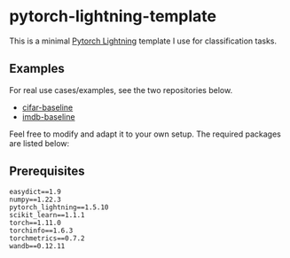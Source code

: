 # pytorch-lightning-template

This is a minimal [Pytorch Lightning](https://pytorch-lightning.readthedocs.io/en/stable/) template I use for classification tasks.

## Examples

For real use cases/examples, see the two repositories below.

- [cifar-baseline](https://github.com/chrisliu298/cifar-baseline)
- [imdb-baseline](https://github.com/chrisliu298/imdb-baseline)

Feel free to modify and adapt it to your own setup. The required packages are listed below:

## Prerequisites

```text
easydict==1.9
numpy==1.22.3
pytorch_lightning==1.5.10
scikit_learn==1.1.1
torch==1.11.0
torchinfo==1.6.3
torchmetrics==0.7.2
wandb==0.12.11
```
